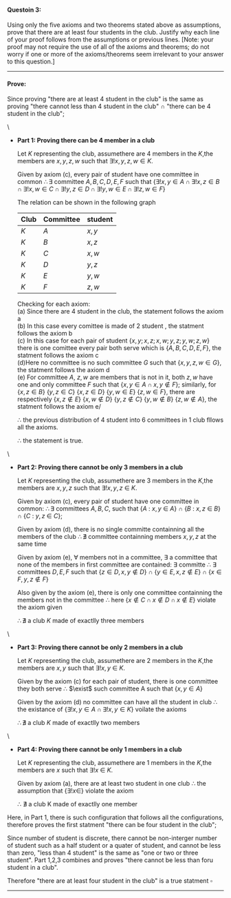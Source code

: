 

#### Questoin 3:
Using only the five axioms and two theorems stated above as assumptions, prove that there
are at least four students in the club.
Justify why each line of your proof follows from the assumptions or previous lines.
[Note: your proof may not require the use of all of the axioms and theorems; do not worry
if one or more of the axioms/theorems seem irrelevant to your answer to this question.]

---

#### Prove:

Since proving "there are at least 4 student in the club" is the same as proving "there cannot less than 4 student in the club" $\cap$ "there can be 4 student in the club"; 

\

* **Part 1: Proving there can be 4 member in a club**
    
    Let $K$ representing the club, assumethere are 4 members in the $K$,the members are $x,y,z,w$ such that $\exists! x,y,z,w \in K$.

    Given by axiom (c), every pair of student have one committee in common $\therefore \exists$ committee $A,B,C,D,E,F$ such that {$\exists! x,y\in A \cap \exists!x,z\in B \cap \exists! x,w \in C \cap \exists! y,z \in D \cap \exists! y,w\in E \cap \exists! z,w \in F$}

    The relation can be shown in the following graph

    |Club|Committee|student|
    |-|-|-|
    |$K$|$A$|$x,y$
    |$K$|$B$|$x,z$
    |$K$|$C$|$x,w$
    |$K$|$D$|$y,z$
    |$K$|$E$|$y,w$
    |$K$|$F$|$z,w$

    Checking for each axiom:\
    (a) Since there are 4 student in the club, the statement follows the axiom a\
    (b) In this case every comittee is made of 2 student , the statment follows the axiom b \
    (c) In this case for each pair of student {$x,y; x,z; x,w; y,z; y,w; z,w$} there is one comittee every pair both serve which is {$A,B,C,D,E,F$}, the statment follows the axiom c\
    (d)Here no committee is no such committee $G$ such that {$x,y,z,w \in G$}, the statment follows the axiom d\
    (e) For committee $A$, $z,w$ are members that is not in it, both $z, w$ have one and only committee $F$ such that {$x,y \in A \cap x,y \notin F$}; similarly, for {$x,z \in B$} {$y,z \in C$} {$x,z \in D$} {$y,w \in E$} {$z,w \in F$}, there are respectively {$x,z \notin E$} {$x,w \notin D$} {$y,z \notin C$}  {$y,w \notin B$} {$z,w \notin A$}, the statment follows the axiom e/

    $\therefore$ the previous distribution of 4 student into 6 committees in 1 club fllows all the axioms.

    $\therefore$ the statement is true.

\

* **Part 2: Proving there cannot be only 3 members in a club**

    Let $K$ representing the club, assumethere are 3 members in the $K$,the members are $x,y,z$ such that $\exists!x,y,z$ $\in$ $K$.

    Given by axiom (c), every pair of student have one committee in common: $\therefore\exists$ committees $A,B,C$, such that {$A$ : $x,y$ $\in$ $A$} $\cap$ {$B$ : $x,z$ $\in$ $B$} $\cap$ {$C$ : $y,z$ $\in$ $C$}; 

    Given by axiom (d), there is no single committe containning all the members of the club $\therefore\nexists$  committee containning members $x,y,z$ at the same time

    Given by axiom (e), $\forall$ members not in a committee, $\exists$ a committee that none of the members in first committee are contained: $\exists$ committe $\therefore$ $\exists$ committees $D,E,F$ such that {$z\in D, x,y \notin D$} $\cap$ {$y\in E, x,z \notin E$} $\cap$ {$x \in F, y,z \notin F$}

    Also given by the axiom (e), there is only one committee containning the members not in the committee $\therefore$  here {$x \notin C \cap x \notin D \cap x \notin E$} violate the axiom given

    $\therefore \nexists$ a club $K$ made of exactlly three members 

\

* **Part 3: Proving there cannot be only 2 members in a club**

    Let $K$ representing the club, assumethere are 2 members in the $K$,the members are $x,y$ such that $\exists!x,y$ $\in$ $K$.

    Given by the axiom (c) for each pair of student, there is one committee they both serve $\therefore$ $\exist$ such committee A such that {$x,y\in A$}

    Given by the axiom (d) no committee can have all the student in club $\therefore$ the existance of {$\exists! x,y \in A \cap \exists!x,y \in K$} voilate the axioms

    $\therefore \nexists$ a club $K$ made of exactlly two members

\

* **Part 4:  Proving there cannot be only 1 members in a club**

    Let $K$ representing the club, assumethere are 1 members in the $K$,the members are $x$ such that $\exists!x$ $\in$ $K$.

    Given by axiom (a), there are at least two student in one club $\therefore$ the assumption that {$\exists! x \in$} violate the axiom

    $\therefore$ $\nexists$ a club K made of exactlly one member


Here, in Part 1, there is such configuration that follows all the configurations, therefore proves the first statment "there can be four student in the club";

Since number of student is discrete, there cannot be non-interger number of student such as a half student or a quater of student, and cannot be less than zero, "less than 4 student" is the same as "one or two or three student". Part 1,2,3 combines and proves "there cannot be less than foru student in a club".

Therefore "there are at least four student in the club" is a true statment $\square$

---

